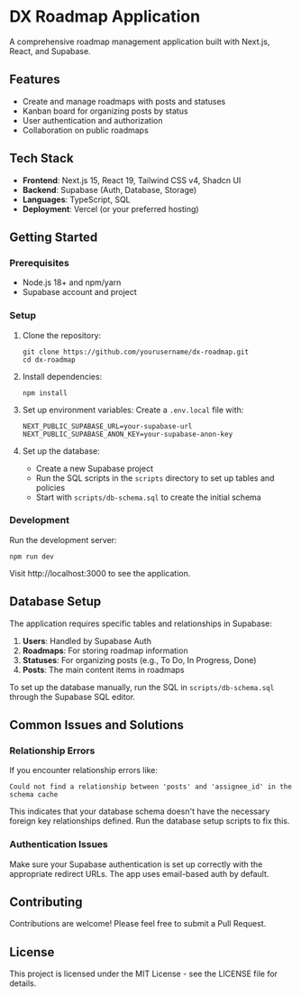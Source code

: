 # DX Roadmap Application

A comprehensive roadmap management application built with Next.js, React, and Supabase.

## Features

- Create and manage roadmaps with posts and statuses
- Kanban board for organizing posts by status
- User authentication and authorization
- Collaboration on public roadmaps

## Tech Stack

- **Frontend**: Next.js 15, React 19, Tailwind CSS v4, Shadcn UI
- **Backend**: Supabase (Auth, Database, Storage)
- **Languages**: TypeScript, SQL
- **Deployment**: Vercel (or your preferred hosting)

## Getting Started

### Prerequisites

- Node.js 18+ and npm/yarn
- Supabase account and project

### Setup

1. Clone the repository:
   ```
   git clone https://github.com/yourusername/dx-roadmap.git
   cd dx-roadmap
   ```

2. Install dependencies:
   ```
   npm install
   ```

3. Set up environment variables:
   Create a `.env.local` file with:
   ```
   NEXT_PUBLIC_SUPABASE_URL=your-supabase-url
   NEXT_PUBLIC_SUPABASE_ANON_KEY=your-supabase-anon-key
   ```

4. Set up the database:
   - Create a new Supabase project
   - Run the SQL scripts in the `scripts` directory to set up tables and policies
   - Start with `scripts/db-schema.sql` to create the initial schema

### Development

Run the development server:
```
npm run dev
```

Visit http://localhost:3000 to see the application.

## Database Setup

The application requires specific tables and relationships in Supabase:

1. **Users**: Handled by Supabase Auth
2. **Roadmaps**: For storing roadmap information
3. **Statuses**: For organizing posts (e.g., To Do, In Progress, Done)
4. **Posts**: The main content items in roadmaps

To set up the database manually, run the SQL in `scripts/db-schema.sql` through the Supabase SQL editor.

## Common Issues and Solutions

### Relationship Errors

If you encounter relationship errors like:
```
Could not find a relationship between 'posts' and 'assignee_id' in the schema cache
```

This indicates that your database schema doesn't have the necessary foreign key relationships defined. Run the database setup scripts to fix this.

### Authentication Issues

Make sure your Supabase authentication is set up correctly with the appropriate redirect URLs. The app uses email-based auth by default.

## Contributing

Contributions are welcome! Please feel free to submit a Pull Request.

## License

This project is licensed under the MIT License - see the LICENSE file for details.

